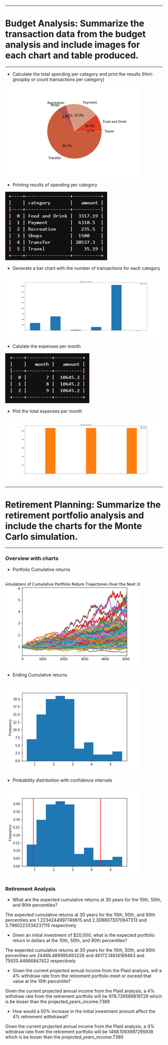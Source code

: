 *******************************************************************************
# Budget Analysis: Summarize the transaction data from the budget analysis and include images for each chart and table produced.
*******************************************************************************
* Calculate the total spending per category and print the results (Hint: groupby or count transactions per category)

![Spending per category pie](Images/spending_per_category_piechart.png)


* Printing results of spending per category

![Spending per category table](Images/spending_per_category_table.png)


* Generate a bar chart with the number of transactions for each category

![Spending per category bar](Images/spending_per_category_bar.png)


* Calulate the expenses per month

![Expenses per month](Images/expenses_per_month.png)


* Plot the total expenses per month

![Total expenses per month](Images/expenses_per_month_bar.png)


******************************************************************************
# Retirement Planning: Summarize the retirement portfolio analysis and include the charts for the Monte Carlo simulation.
*****************************************************************************

### Overview with charts

* Portfolio Cumulative returns

![Portfolio cumulative returns](Images/portfolio_cumulative_returns.png)


* Ending Cumulative returns

![Ending cumulative returns](Images/ending_cumulative_returns.png)

* Probability distribution with confidence intervals

![Probability distribution with confidence intervals](Images/probability_distribution_with_confidence_intervals.png)


### Retirement Analysis

* What are the expected cumulative returns at 30 years for the 10th, 50th, and 90th percentiles?

The expected cumulative returns at 30 years for the 10th, 50th, and 90th percentiles are 1.2234244997746615 and 2.3086073070947313 and 3.7960223334237115 respectively


* Given an initial investment of $20,000, what is the expected portfolio return in dollars at the 10th, 50th, and 90th percentiles?

The expected cumulative returns at 30 years for the 10th, 50th, and 90th percentiles are 24468.489995493226 and 46172.14614189463 and 75920.44666847422 respectively


* Given the current projected annual income from the Plaid analysis, will a 4% withdraw rate from the retirement portfolio meet or exceed that value at the 10th percentile?

Given the current projected annual income from the Plaid analysis, a 4% withdraw rate from the retirement portfolio will be 978.739599819729 which is be lesser than the projected_years_income:7389


* How would a 50% increase in the initial investment amount affect the 4% retirement withdrawal?

Given the current projected annual income from the Plaid analysis, a 4% withdraw rate from the retirement portfolio will be 1468.1093997295936 which is be lesser than the projected_years_income:7389

